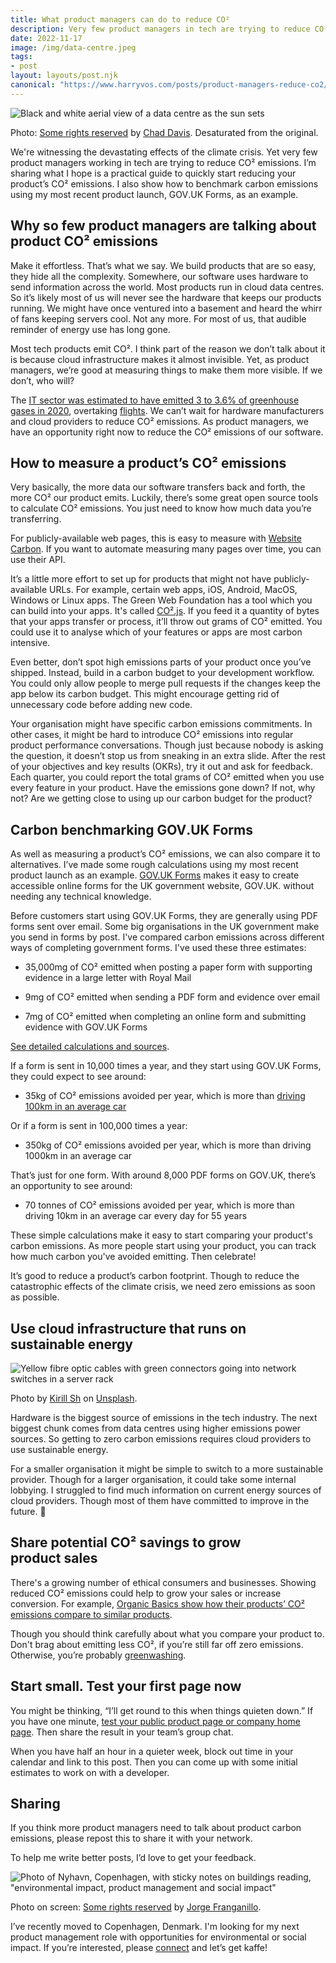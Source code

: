 ```yaml
---
title: What product managers can do to reduce CO²
description: Very few product managers in tech are trying to reduce CO² emissions. I’m sharing a practical guide to quickly start reducing your product’s CO² emissions.
date: 2022-11-17
image: /img/data-centre.jpeg
tags:
- post
layout: layouts/post.njk
canonical: "https://www.harryvos.com/posts/product-managers-reduce-co2/"
---
```


![Black and white aerial view of a data centre as the sun sets](/img/data-centre.jpeg "Data centre")

Photo: [Some rights reserved](https://creativecommons.org/licenses/by/2.0/) by [Chad Davis](https://www.flickr.com/photos/146321178@N05/). Desaturated from the original.

We're witnessing the devastating effects of the climate crisis. Yet very few product managers working in tech are trying to reduce CO² emissions. I’m sharing what I hope is a practical guide to quickly start reducing your product’s CO² emissions. I also show how to benchmark carbon emissions using my most recent product launch, GOV․UK Forms, as an example.

## Why so few product managers are talking about product CO² emissions

Make it effortless. That’s what we say. We build products that are so easy, they hide all the complexity. Somewhere, our software uses hardware to send information across the world. Most products run in cloud data centres. So it’s likely most of us will never see the hardware that keeps our products running. We might have once ventured into a basement and heard the whirr of fans keeping servers cool. Not any more. For most of us, that audible reminder of energy use has long gone.

Most tech products emit CO². I think part of the reason we don’t talk about it is because cloud infrastructure makes it almost invisible. Yet, as product managers, we’re good at measuring things to make them more visible. If we don’t, who will?

The [IT sector was estimated to have emitted 3 to 3.6% of greenhouse gases in 2020](https://doi.org/10.1016/j.jclepro.2017.12.239), overtaking [flights](https://theicct.org/sites/default/files/publications/ICCT_CO2-commercl-aviation-2018_20190918.pdf). We can’t wait for hardware manufacturers and cloud providers to reduce CO² emissions. As product managers, we have an opportunity right now to reduce the CO² emissions of our software.

## How to measure a product’s CO² emissions

Very basically, the more data our software transfers back and forth, the more CO² our product emits. Luckily, there’s some great open source tools to calculate CO² emissions. You just need to know how much data you’re transferring.

For publicly-available web pages, this is easy to measure with [Website Carbon](https://www.websitecarbon.com/). If you want to automate measuring many pages over time, you can use their API.

It’s a little more effort to set up for products that might not have publicly-available URLs. For example, certain web apps, iOS, Android, MacOS, Windows or Linux apps. The Green Web Foundation has a tool which you can build into your apps. It's called [CO².js](https://developers.thegreenwebfoundation.org/CO2js/overview/). If you feed it a quantity of bytes that your apps transfer or process, it’ll throw out grams of CO² emitted. You could use it to analyse which of your features or apps are most carbon intensive.

Even better, don’t spot high emissions parts of your product once you’ve shipped. Instead, build in a carbon budget to your development workflow. You could only allow people to merge pull requests if the changes keep the app below its carbon budget. This might encourage getting rid of unnecessary code before adding new code.

Your organisation might have specific carbon emissions commitments. In other cases, it might be hard to introduce CO² emissions into regular product performance conversations. Though just because nobody is asking the question, it doesn’t stop us from sneaking in an extra slide. After the rest of your objectives and key results (OKRs), try it out and ask for feedback. Each quarter, you could report the total grams of CO² emitted when you use every feature in your product. Have the emissions gone down? If not, why not? Are we getting close to using up our carbon budget for the product?

## Carbon benchmarking GOV․UK Forms

As well as measuring a product’s CO² emissions, we can also compare it to alternatives. I’ve made some rough calculations using my most recent product launch as an example. [GOV.UK Forms](https://www.forms.service.gov.uk/) makes it easy to create accessible online forms for the UK government website, GOV․UK. without needing any technical knowledge.

Before customers start using GOV․UK Forms, they are generally using PDF forms sent over email. Some big organisations in the UK government make you send in forms by post. I've compared carbon emissions across different ways of completing government forms. I've used these three estimates:

- 35,000mg of CO² emitted when posting a paper form with supporting evidence in a large letter with Royal Mail

- 9mg of CO² emitted when sending a PDF form and evidence over email

- 7mg of CO² emitted when completing an online form and submitting evidence with GOV․UK Forms

[See detailed calculations and sources](https://docs.google.com/spreadsheets/d/1BILwwyCM2m0v8JUOG9aK1CEcAqwRb6rG03su_XwXN1o/edit?usp=sharing).

If a form is sent in 10,000 times a year, and they start using GOV․UK Forms, they could expect to see around:

- 35kg of CO² emissions avoided per year, which is more than [driving 100km in an average car](https://CO2.myclimate.org/en/portfolios?calculation_id=5228804)

Or if a form is sent in 100,000 times a year:

- 350kg of CO² emissions avoided per year, which is more than driving 1000km in an average car

That’s just for one form. With around 8,000 PDF forms on GOV․UK, there’s an opportunity to see around:

- 70 tonnes of CO² emissions avoided per year, which is more than driving 10km in an average car every day for 55 years

These simple calculations make it easy to start comparing your product's carbon emissions. As more people start using your product, you can track how much carbon you've avoided emitting. Then celebrate!

It’s good to reduce a product’s carbon footprint. Though to reduce the catastrophic effects of the climate crisis, we need zero emissions as soon as possible.

## Use cloud infrastructure that runs on sustainable energy

![Yellow fibre optic cables with green connectors going into network switches in a server rack](/img/green-connectors.JPEG "Green connectors")

Photo by [Kirill Sh](https://unsplash.com/@kirill2020?utm_source=unsplash&utm_medium=referral&utm_content=creditCopyText) on [Unsplash](https://unsplash.com/s/photos/servers?utm_source=unsplash&utm_medium=referral&utm_content=creditCopyText).

Hardware is the biggest source of emissions in the tech industry. The next biggest chunk comes from data centres using higher emissions power sources. So getting to zero carbon emissions requires cloud providers to use sustainable energy.

For a smaller organisation it might be simple to switch to a more sustainable provider. Though for a larger organisation, it could take some internal lobbying. I struggled to find much information on current energy sources of cloud providers. Though most of them have committed to improve in the future. 🤔

## Share potential CO² savings to grow product sales

There's a growing number of ethical consumers and businesses. Showing reduced CO² emissions could help to grow your sales or increase conversion. For example, [Organic Basics show how their products’ CO² emissions compare to similar products](https://organicbasics.com/pages/impact-index).

Though you should think carefully about what you compare your product to. Don't brag about emitting less CO², if you’re still far off zero emissions. Otherwise, you’re probably [greenwashing](https://en.wikipedia.org/wiki/Greenwashing).

## Start small. Test your first page now

You might be thinking, “I’ll get round to this when things quieten down.” If you have one minute, [test your public product page or company home page](https://www.websitecarbon.com/). Then share the result in your team’s group chat.

When you have half an hour in a quieter week, block out time in your calendar and link to this post. Then you can come up with some initial estimates to work on with a developer.

## Sharing

If you think more product managers need to talk about product carbon emissions, please repost this to share it with your network.

To help me write better posts, I’d love to get your feedback.

![Photo of Nyhavn, Copenhagen, with sticky notes on buildings reading, "environmental impact, product management and social impact"​](/img/copenhagen-interests.jpeg "Harry's interests in Copenhagen")

Photo on screen: [Some rights reserved](https://creativecommons.org/licenses/by/2.0/) by [Jorge Franganillo](https://www.flickr.com/photos/franganillo/).

I’ve recently moved to Copenhagen, Denmark. I'm looking for my next product management role with opportunities for environmental or social impact. If you’re interested, please [connect](https://www.linkedin.com/in/harryjvos/) and let’s get kaffe!
